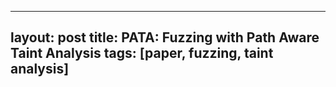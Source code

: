 ------
layout: post
title: PATA: Fuzzing with Path Aware Taint Analysis
tags: [paper, fuzzing, taint analysis]
------


